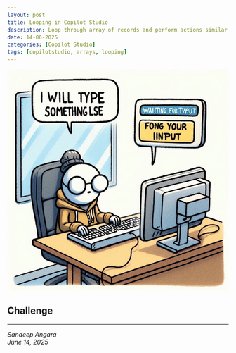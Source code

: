 ```yaml
---
layout: post
title: Looping in Copilot Studio
description: Loop through array of records and perform actions similar to Apply to each in Flows
date: 14-06-2025
categories: [Copilot Studio]
tags: [copilotstudio, arrays, looping]
---
```

![alt text](/assets/image.png)

## Challenge




---
*Sandeep Angara*  
*June 14, 2025*
